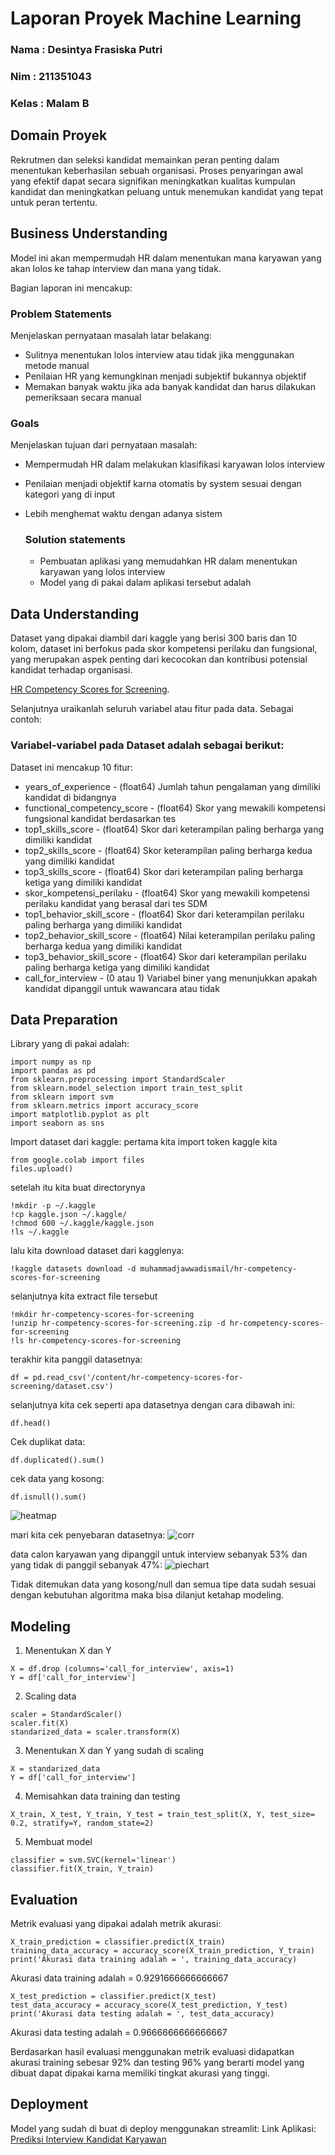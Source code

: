 # Laporan Proyek Machine Learning
### Nama : Desintya Frasiska Putri
### Nim : 211351043
### Kelas : Malam B

## Domain Proyek

Rekrutmen dan seleksi kandidat memainkan peran penting dalam menentukan keberhasilan sebuah organisasi. Proses penyaringan awal yang efektif dapat secara signifikan meningkatkan kualitas kumpulan kandidat dan meningkatkan peluang untuk menemukan kandidat yang tepat untuk peran tertentu.

## Business Understanding

Model ini akan mempermudah HR dalam menentukan mana karyawan yang akan lolos ke tahap interview dan mana yang tidak.

Bagian laporan ini mencakup:

### Problem Statements

Menjelaskan pernyataan masalah latar belakang:
- Sulitnya menentukan lolos interview atau tidak jika menggunakan metode manual
- Penilaian HR yang kemungkinan menjadi subjektif bukannya objektif
- Memakan banyak waktu jika ada banyak kandidat dan harus dilakukan pemeriksaan secara manual

### Goals

Menjelaskan tujuan dari pernyataan masalah:
- Mempermudah HR dalam melakukan klasifikasi karyawan lolos interview
- Penilaian menjadi objektif karna otomatis by system sesuai dengan kategori yang di input
- Lebih menghemat waktu dengan adanya sistem

    ### Solution statements
    - Pembuatan aplikasi yang memudahkan HR dalam menentukan karyawan yang lolos interview
    - Model yang di pakai dalam aplikasi tersebut adalah 

## Data Understanding
Dataset yang dipakai diambil dari kaggle yang berisi 300 baris dan 10 kolom, dataset ini berfokus pada skor kompetensi perilaku dan fungsional, yang merupakan aspek penting dari kecocokan dan kontribusi potensial kandidat terhadap organisasi.

[HR Competency Scores for Screening](https://www.kaggle.com/datasets/muhammadjawwadismail/hr-competency-scores-for-screening).

Selanjutnya uraikanlah seluruh variabel atau fitur pada data. Sebagai contoh:  

### Variabel-variabel pada Dataset adalah sebagai berikut:
Dataset ini mencakup 10 fitur:

- years_of_experience - (float64) Jumlah tahun pengalaman yang dimiliki kandidat di bidangnya
- functional_competency_score - (float64) Skor yang mewakili kompetensi fungsional kandidat berdasarkan tes
- top1_skills_score - (float64) Skor dari keterampilan paling berharga yang dimiliki kandidat
- top2_skills_score - (float64) Skor keterampilan paling berharga kedua yang dimiliki kandidat
- top3_skills_score - (float64) Skor dari keterampilan paling berharga ketiga yang dimiliki kandidat
- skor_kompetensi_perilaku - (float64) Skor yang mewakili kompetensi perilaku kandidat yang berasal dari tes SDM
- top1_behavior_skill_score - (float64) Skor dari keterampilan perilaku paling berharga yang dimiliki kandidat
- top2_behavior_skill_score - (float64) Nilai keterampilan perilaku paling berharga kedua yang dimiliki kandidat
- top3_behavior_skill_score - (float64) Skor dari keterampilan perilaku paling berharga ketiga yang dimiliki kandidat
- call_for_interview - (0 atau 1) Variabel biner yang menunjukkan apakah kandidat dipanggil untuk wawancara atau tidak

## Data Preparation
Library yang di pakai adalah:
```
import numpy as np
import pandas as pd
from sklearn.preprocessing import StandardScaler
from sklearn.model_selection import train_test_split
from sklearn import svm
from sklearn.metrics import accuracy_score
import matplotlib.pyplot as plt
import seaborn as sns
```
Import dataset dari kaggle:
pertama kita import token kaggle kita
```
from google.colab import files
files.upload()
```
setelah itu kita buat directorynya
```
!mkdir -p ~/.kaggle
!cp kaggle.json ~/.kaggle/
!chmod 600 ~/.kaggle/kaggle.json
!ls ~/.kaggle
```
lalu kita download dataset dari kagglenya:
```
!kaggle datasets download -d muhammadjawwadismail/hr-competency-scores-for-screening
```
selanjutnya kita extract file tersebut
```
!mkdir hr-competency-scores-for-screening
!unzip hr-competency-scores-for-screening.zip -d hr-competency-scores-for-screening
!ls hr-competency-scores-for-screening
```
terakhir kita panggil datasetnya:
```
df = pd.read_csv('/content/hr-competency-scores-for-screening/dataset.csv')
```
selanjutnya kita cek seperti apa datasetnya dengan cara dibawah ini:
```
df.head()
```

Cek duplikat data:
```
df.duplicated().sum()
```
cek data yang kosong:
```
df.isnull().sum()
```
![heatmap](heatmap.png)

mari kita cek penyebaran datasetnya:
![corr](corr.png)

data calon karyawan yang dipanggil untuk interview sebanyak 53% dan yang tidak di panggil sebanyak 47%:
![piechart](pie.png)

Tidak ditemukan data yang kosong/null dan semua tipe data sudah sesuai dengan kebutuhan algoritma maka bisa dilanjut ketahap modeling.

## Modeling
1. Menentukan X dan Y
```
X = df.drop (columns='call_for_interview', axis=1)
Y = df['call_for_interview']
```
2. Scaling data
```
scaler = StandardScaler()
scaler.fit(X)
standarized_data = scaler.transform(X)
```
3. Menentukan X dan Y yang sudah di scaling
```
X = standarized_data
Y = df['call_for_interview']
```
4. Memisahkan data training dan testing
```
X_train, X_test, Y_train, Y_test = train_test_split(X, Y, test_size= 0.2, stratify=Y, random_state=2)
```
5. Membuat model
```
classifier = svm.SVC(kernel='linear')
classifier.fit(X_train, Y_train)
```

## Evaluation
Metrik evaluasi yang dipakai adalah metrik akurasi:
```
X_train_prediction = classifier.predict(X_train)
training_data_accuracy = accuracy_score(X_train_prediction, Y_train)
print('Akurasi data training adalah = ', training_data_accuracy)
```
Akurasi data training adalah =  0.9291666666666667

```
X_test_prediction = classifier.predict(X_test)
test_data_accuracy = accuracy_score(X_test_prediction, Y_test)
print('Akurasi data testing adalah = ', test_data_accuracy)
```
Akurasi data testing adalah =  0.9666666666666667

Berdasarkan hasil evaluasi menggunakan metrik evaluasi didapatkan akurasi training sebesar 92% dan testing 96% yang berarti model yang dibuat dapat dipakai karna memiliki tingkat akurasi yang tinggi.

## Deployment
Model yang sudah di buat di deploy menggunakan streamlit:
Link Aplikasi: [Prediksi Interview Kandidat Karyawan](https://klasifikasi-interview-desin.streamlit.app/)

